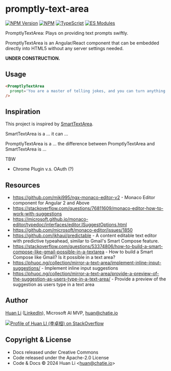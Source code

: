 # promptly-text-area

[![NPM Version](https://badge.fury.io/js/promptly-text-area.svg)](https://badge.fury.io/js/promptly-text-area)
[![NPM](https://github.com/huan/promptly-text-area/workflows/NPM/badge.svg)](https://github.com/huan/promptly-text-area/actions?query=workflow%3ANPM)
[![TypeScript](https://img.shields.io/badge/%3C%2F%3E-TypeScript-blue.svg)](https://www.typescriptlang.org/)
[![ES Modules](https://img.shields.io/badge/ES-Modules-brightgreen)](https://github.com/Chatie/tsconfig/issues/16)

PromptlyTextArea: Plays on providing text prompts swiftly.

PromptlyTextArea is an Angular/React component that can be embedded directly into HTML5 without any server settings needed.

**UNDER CONSTRUCTION.**

## Usage

```html
<PromptlyTextArea
  prompt='You are a master of telling jokes, and you can turn anything into a joke.'
/>
```

## Inspiration

This project is inspired by [SmartTextArea](https://github.com/dotnet-smartcomponents/smartcomponents/blob/main/docs/smart-textarea.md).

SmartTextArea is a ... it can ...

PromptlyTextArea is a ... the difference between PromptlyTextArea and SmartTextArea is ...

TBW

- Chrome Plugin v.s. OAuth (?)

## Resources

- <https://github.com/miki995/ngx-monaco-editor-v2> - Monaco Editor component for Angular 2 and Above
- <https://stackoverflow.com/questions/76811609/monaco-editor-how-to-work-with-suggestions>
- <https://microsoft.github.io/monaco-editor/typedoc/interfaces/editor.ISuggestOptions.html>
- <https://github.com/microsoft/monaco-editor/issues/1850>
- <https://github.com/jkhaui/predictable> - A content editable text editor with predictive typeahead, similar to Gmail's Smart Compose feature.
- <https://stackoverflow.com/questions/53374806/how-to-build-a-smart-compose-like-gmail-possible-in-a-textarea> - How to build a Smart Compose like Gmail? Is it possible in a text area?
- <https://phuoc.ng/collection/mirror-a-text-area/implement-inline-input-suggestions/> - Implement inline input suggestions
- <https://phuoc.ng/collection/mirror-a-text-area/provide-a-preview-of-the-suggestion-as-users-type-in-a-text-area/> - Provide a preview of the suggestion as users type in a text area

## Author

[Huan Li](https://github.com/huan) ([LinkedIn](http://linkedin.com/in/huan42)), Microsoft AI MVP, huan@chatie.io

[![Profile of Huan LI (李卓桓) on StackOverflow](https://stackexchange.com/users/flair/265499.png)](https://stackexchange.com/users/265499)

## Copyright & License

* Docs released under Creative Commons
* Code released under the Apache-2.0 License
* Code & Docs © 2024 Huan Li \<huan@chatie.io\>
